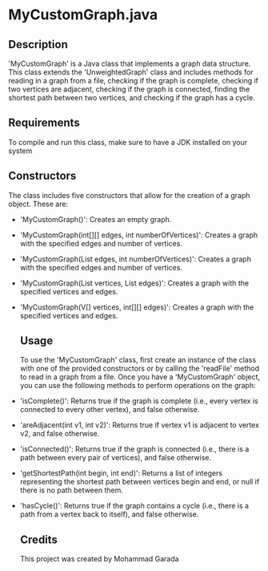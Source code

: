 # MyCustomGraph.java
## Description 
'MyCustomGraph' is a Java class that implements a graph data structure. This class extends the 'UnweightedGraph' class and includes methods for reading in a graph from a file, checking if the graph is complete, checking if two vertices are adjacent, checking if the graph is connected, finding the shortest path between two vertices, and checking if the graph has a cycle.

  ## Requirements 
  To compile and run this class, make sure to have a JDK installed on your system

## Constructors 
The class includes five constructors that allow for the creation of a graph object. These are:

- 'MyCustomGraph()': Creates an empty graph.
- 'MyCustomGraph(int[][] edges, int numberOfVertices)': Creates a graph with the specified edges and number of vertices.
- 'MyCustomGraph(List<Edge> edges, int numberOfVertices)': Creates a graph with the specified edges and number of vertices.
- 'MyCustomGraph(List<V> vertices, List<Edge> edges)': Creates a graph with the specified vertices and edges.
- 'MyCustomGraph(V[] vertices, int[][] edges)': Creates a graph with the specified vertices and edges.
  
  ## Usage 
  
  To use the 'MyCustomGraph' class, first create an instance of the class with one of the provided constructors or by calling the 'readFile' method to read in a graph from a file. Once you have a 'MyCustomGraph' object, you can use the following methods to perform operations on the graph:

- 'isComplete()': Returns true if the graph is complete (i.e., every vertex is connected to every other vertex), and false otherwise.
- 'areAdjacent(int v1, int v2)': Returns true if vertex v1 is adjacent to vertex v2, and false otherwise.
- 'isConnected()': Returns true if the graph is connected (i.e., there is a path between every pair of vertices), and false otherwise.
- 'getShortestPath(int begin, int end)': Returns a list of integers representing the shortest path between vertices begin and end, or null if there is no path between them.
- 'hasCycle()': Returns true if the graph contains a cycle (i.e., there is a path from a vertex back to itself), and false otherwise.
  
  ## Credits 
  This project was created by Mohammad Garada


